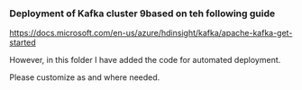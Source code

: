 
### Deployment of Kafka cluster 9based on teh following guide

https://docs.microsoft.com/en-us/azure/hdinsight/kafka/apache-kafka-get-started

However, in this folder I have added the code for automated deployment.

Please customize as and where needed. 

